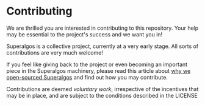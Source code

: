 # Contributing

We are thrilled you are interested in contributing to this repository. Your help may be essential to the project's success and we want you in! 

Superalgos is a collective project, currently at a very early stage. All sorts of contributions are very much welcome!

If you feel like giving back to the project or even becoming an important piece in the Superalgos machinery, please read this article about [why we open-sourced Superalgos](https://medium.com/superalgos/why-we-open-sourced-superalgos-55a5cbf83922) and find out how you may contribute.

Contributions are deemed _voluntary work_, irrespective of the incentives that may be in place, and are subject to the conditions described in the LICENSE